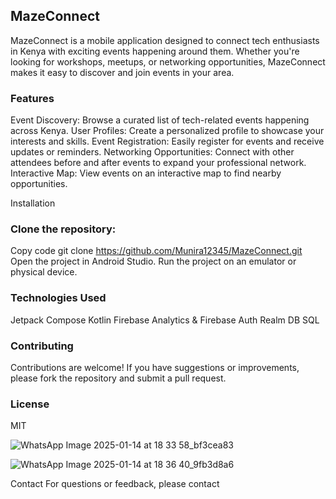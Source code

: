 
## MazeConnect
MazeConnect is a mobile application designed to connect tech enthusiasts in Kenya with exciting events happening around them. Whether you're looking for workshops, meetups, or networking opportunities, MazeConnect makes it easy to discover and join events in your area.

### Features
Event Discovery: Browse a curated list of tech-related events happening across Kenya.
User Profiles: Create a personalized profile to showcase your interests and skills.
Event Registration: Easily register for events and receive updates or reminders.
Networking Opportunities: Connect with other attendees before and after events to expand your professional network.
Interactive Map: View events on an interactive map to find nearby opportunities.

Installation
### Clone the repository:

Copy code
git clone https://github.com/Munira12345/MazeConnect.git
Open the project in Android Studio.
Run the project on an emulator or physical device.

### Technologies Used
Jetpack Compose
Kotlin
Firebase Analytics & Firebase Auth
Realm DB 
SQL 

### Contributing
Contributions are welcome! If you have suggestions or improvements, please fork the repository and submit a pull request.

### License
MIT

![WhatsApp Image 2025-01-14 at 18 33 58_bf3cea83](https://github.com/user-attachments/assets/2ddbe631-7deb-498f-ac13-a207abe17b66)





![WhatsApp Image 2025-01-14 at 18 36 40_9fb3d8a6](https://github.com/user-attachments/assets/262fdb01-55c0-46bd-8a10-67cc0e4b08ed)


Contact
For questions or feedback, please contact
